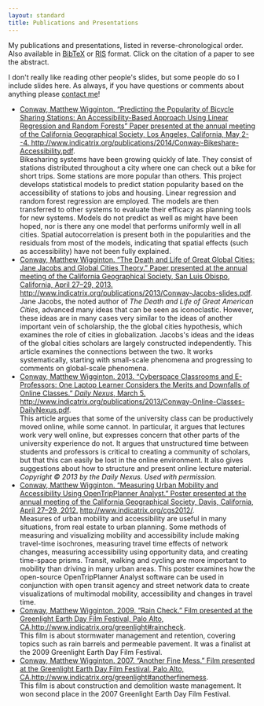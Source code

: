 ```yaml
---
layout: standard
title: Publications and Presentations
---
```


My publications and presentations, listed in reverse-chronological
order. Also available in [BibTeX](/publications/matt_conway.bib) or
[RIS](/publications/matt_conway.ris) format. Click on the citation of
a paper to see the abstract.

I don't really like reading other people's slides, but some people do so I include slides here. As always, if you have questions or comments about anything please [contact me](/contact)!

<ul class="citations">

<li>
<div class="citation"><a href="#Conway201405" name="Conway201405"
    class="abstoggle" data-toggle="collapse"
    data-target="#Conway201405abs">Conway, Matthew Wigginton. “Predicting the Popularity of Bicycle Sharing Stations: An Accessibility-Based Approach Using Linear
Regression and Random Forests” Paper presented at the annual meeting of the
    California Geographical Society, Los Angeles, California, May 2--4. </a> <a
    href="http://www.indicatrix.org/publications/2014/Conway-Bikeshare-Accessibility.pdf">http://www.indicatrix.org/publications/2014/Conway-Bikeshare-Accessibility.pdf</a>.</div>
    <div id="Conway201405abs" class="collapse abstract">Bikesharing systems have been growing quickly of late. They
consist of stations distributed throughout a city where one can check out a
bike for short trips. Some stations are more popular than others. This
project develops statistical models to predict station popularity based on the
accessibility of stations to jobs and housing. Linear regression and random
forest regression are employed. The models are then transferred to other
systems to evaluate their efficacy as planning tools for new systems.
Models do not predict as well as might have been hoped, nor is there any
one model that performs uniformly well in all cities. Spatial autocorrelation
is present both in the popularities and the residuals from most of the
models, indicating that spatial effects (such as accessibility) have not been
fully explained.</div>
    </li>


<li>

<div class="citation"><a href="#Conway201304" name="Conway201304"
    class="abstoggle" data-toggle="collapse"
    data-target="#Conway201304abs">Conway, Matthew Wigginton. “The
    Death and Life of Great Global Cities: Jane Jacobs and Global
    Cities Theory.” Paper presented at the annual meeting of the
    California Geographical Society, San Luis Obispo, California,
    April 27–29, 2013. </a> <a
    href="http://www.indicatrix.org/publications/2013/Conway-Jacobs-slides.pdf">http://www.indicatrix.org/publications/2013/Conway-Jacobs-slides.pdf</a>.</div>
    <div id="Conway201304abs" class="collapse abstract">Jane
    Jacobs, the noted author of <i>The Death and Life of Great
    American Cities</i>, advanced many ideas that can be seen as
    iconoclastic. However, these ideas are in many cases very similar
    to the ideas of another important vein of scholarship, the the
    global cities hypothesis, which examines the role of cities in
    globalization. Jacobs's ideas and the ideas of the global cities
    scholars are largely constructed independently. This article
    examines the connections between the two. It works systematically,
    starting with small-scale phenomena and progressing to comments on
    global-scale phenomena.</div>
    </li>

<li>
<div class="citation"> <a href="#Conway2013" name="Conway2013"
    class="abstoggle" data-toggle="collapse"
    data-target="#Conway2013abs"> Conway, Matthew
    Wigginton. 2013. “Cyberspace Classrooms and E-Professors: One
    Laptop Learner Considers the Merits and Downfalls of Online
    Classes.” <i>Daily Nexus</i>, March 5.</a> <a
    href="http://www.indicatrix.org/publications/2013/Conway-Online-Classes-DailyNexus.pdf">http://www.indicatrix.org/publications/2013/Conway-Online-Classes-DailyNexus.pdf</a>.</div>
    <div id="Conway2013abs" class="collapse abstract">This
    article argues that some of the university class can be
    productively moved online, while some cannot. In particular, it
    argues that lectures work very well online, but expresses concern
    that other parts of the university experience do not. It argues
    that unstructured time between students and professors is critical
    to creating a community of scholars, but that this can easily be
    lost in the online environment. It also gives suggestions about
    how to structure and present online lecture material.  <br/>
    <i>Copyright &copy; 2013 by the Daily Nexus. Used with
    permission.</i></div>
</li>

<li>
<div class="citation"><a
href="#Conway201204" name="Conway201204" class="abstoggle" data-toggle="collapse"
data-target="#Conway201204abs">Conway, Matthew Wigginton. “Measuring
Urban Mobility and Accessibility Using OpenTripPlanner Analyst.”
Poster presented at the annual meeting of the California Geographical
Society, Davis, California, April 27–29, 2012.</a> <a
href="http://www.indicatrix.org/cgs2012/">http://www.indicatrix.org/cgs2012/</a>.</div>
<div id="Conway201204abs" class="collapse abstract">Measures of urban mobility and accessibility are
useful in many situations, from real estate to urban planning. Some
methods of measuring and visualizing mobility and accessibility
include making travel-time isochrones, measuring travel time effects
of network changes, measuring accessibility using opportunity data,
and creating time-space prisms. Transit, walking and cycling are more
important to mobility than driving in many urban areas. This poster
examines how the open-source OpenTripPlanner Analyst software can be
used in conjunction with open transit agency and street network data
to create visualizations of multimodal mobility, accessibility and
changes in travel time.</div> </li>

<li>
<div class="citation"><a href="#Conway2009" name="Conway2009" class="abstoggle" data-toggle="collapse" data-target="#Conway2009abs">Conway, Matthew Wigginton. 2009. &ldquo;Rain Check.&rdquo; Film presented at the Greenlight Earth Day Film Festival, Palo Alto, CA.</a><a href="http://www.indicatrix.org/greenlight#raincheck">http://www.indicatrix.org/greenlight#raincheck</a>.</div>
<div id="Conway2009abs" class="collapse abstract">
This film is about stormwater management and retention, covering topics such as rain barrels and permeable pavement. It was a finalist at the 2009 Greenlight Earth Day Film Festival.
</div>
</li>

<li>
<div class="citation"><a href="#Conway2007" name="Conway2007" class="abstoggle" data-toggle="collapse" data-target="#Conway2007abs">Conway, Matthew Wigginton. 2007. &ldquo;Another Fine Mess.&rdquo; Film presented at the Greenlight Earth Day Film Festival, Palo Alto, CA.</a><a href="http://www.indicatrix.org/greenlight#anotherfinemess">http://www.indicatrix.org/greenlight#anotherfinemess</a>.</div>
<div id="Conway2007abs" class="collapse abstract">
This film is about construction and demolition waste management. It won second place in the 2007 Greenlight Earth Day Film Festival.
</div>
</li>

</ul>
